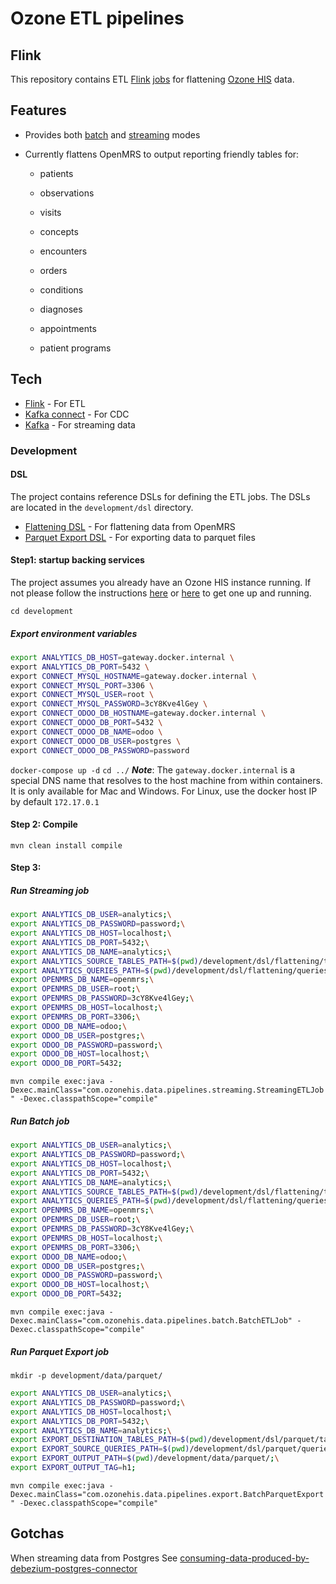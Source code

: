 
# Ozone ETL pipelines

## Flink

  

This repository contains ETL [Flink](hhttps://ci.apache.org/projects/flink/flink-docs-master/) [jobs](https://ci.apache.org/projects/flink/flink-docs-master/docs/internals/job_scheduling/#:~:text=A%20Flink%20job%20is%20first,it%20cancels%20all%20running%20tasks) for flattening [Ozone HIS](https://github.com/ozone-his) data.

## Features

  

- Provides both [batch]() and [streaming]() modes

- Currently flattens OpenMRS to output reporting friendly tables for:

  - patients

  - observations

  - visits

  - concepts

  - encounters

  - orders

  - conditions

  - diagnoses

  - appointments

  - patient programs



## Tech

- [Flink](hhttps://ci.apache.org/projects/flink/flink-docs-master/) - For ETL
- [Kafka connect](https://docs.confluent.io/platform/current/connect/index.html) - For CDC
- [Kafka](https://kafka.apache.org/) - For streaming data

### Development

#### DSL

The project contains reference DSLs for defining the ETL jobs. The DSLs are located in the `development/dsl` directory.
- [Flattening DSL](development/dsl/flattening/README.md) - For flattening data from OpenMRS
- [Parquet Export DSL](development/dsl/parquet/README.md) - For exporting data to parquet files


#### Step1:  startup backing services
The project assumes you already have an Ozone HIS instance running. If not please follow the instructions [here](https://github.com/ozone-his/ozone-docker) or [here](https://github.com/ozone-his/ozonepro-docker) to get one up and running.

```cd development```
##### Export environment variables
```bash
export ANALYTICS_DB_HOST=gateway.docker.internal \
export ANALYTICS_DB_PORT=5432 \
export CONNECT_MYSQL_HOSTNAME=gateway.docker.internal \
export CONNECT_MYSQL_PORT=3306 \
export CONNECT_MYSQL_USER=root \
export CONNECT_MYSQL_PASSWORD=3cY8Kve4lGey \
export CONNECT_ODOO_DB_HOSTNAME=gateway.docker.internal \
export CONNECT_ODOO_DB_PORT=5432 \
export CONNECT_ODOO_DB_NAME=odoo \
export CONNECT_ODOO_DB_USER=postgres \
export CONNECT_ODOO_DB_PASSWORD=password
```

```docker-compose up -d```
```cd ../```
***Note***: The `gateway.docker.internal` is a special DNS name that resolves to the host machine from within containers. It is only available for Mac and Windows. For Linux, use the docker host IP by default ```172.17.0.1```

#### Step 2: Compile
```mvn clean install compile```

#### Step 3:
##### Run Streaming job
``` bash
export ANALYTICS_DB_USER=analytics;\
export ANALYTICS_DB_PASSWORD=password;\
export ANALYTICS_DB_HOST=localhost;\
export ANALYTICS_DB_PORT=5432;\
export ANALYTICS_DB_NAME=analytics;\
export ANALYTICS_SOURCE_TABLES_PATH=$(pwd)/development/dsl/flattening/tables/;\
export ANALYTICS_QUERIES_PATH=$(pwd)/development/dsl/flattening/queries/;\
export OPENMRS_DB_NAME=openmrs;\
export OPENMRS_DB_USER=root;\
export OPENMRS_DB_PASSWORD=3cY8Kve4lGey;\
export OPENMRS_DB_HOST=localhost;\
export OPENMRS_DB_PORT=3306;\
export ODOO_DB_NAME=odoo;\
export ODOO_DB_USER=postgres;\
export ODOO_DB_PASSWORD=password;\
export ODOO_DB_HOST=localhost;\
export ODOO_DB_PORT=5432;
```

```mvn compile exec:java -Dexec.mainClass="com.ozonehis.data.pipelines.streaming.StreamingETLJob" -Dexec.classpathScope="compile"```

##### Run Batch job
```bash
export ANALYTICS_DB_USER=analytics;\
export ANALYTICS_DB_PASSWORD=password;\
export ANALYTICS_DB_HOST=localhost;\
export ANALYTICS_DB_PORT=5432;\
export ANALYTICS_DB_NAME=analytics;\
export ANALYTICS_SOURCE_TABLES_PATH=$(pwd)/development/dsl/flattening/tables/;\
export ANALYTICS_QUERIES_PATH=$(pwd)/development/dsl/flattening/queries/;\
export OPENMRS_DB_NAME=openmrs;\
export OPENMRS_DB_USER=root;\
export OPENMRS_DB_PASSWORD=3cY8Kve4lGey;\
export OPENMRS_DB_HOST=localhost;\
export OPENMRS_DB_PORT=3306;\
export ODOO_DB_NAME=odoo;\
export ODOO_DB_USER=postgres;\
export ODOO_DB_PASSWORD=password;\
export ODOO_DB_HOST=localhost;\
export ODOO_DB_PORT=5432;
```
```mvn compile exec:java -Dexec.mainClass="com.ozonehis.data.pipelines.batch.BatchETLJob" -Dexec.classpathScope="compile"```

##### Run Parquet Export job
```mkdir -p development/data/parquet/```
``` bash
export ANALYTICS_DB_USER=analytics;\
export ANALYTICS_DB_PASSWORD=password;\
export ANALYTICS_DB_HOST=localhost;\
export ANALYTICS_DB_PORT=5432;\
export ANALYTICS_DB_NAME=analytics;\
export EXPORT_DESTINATION_TABLES_PATH=$(pwd)/development/dsl/parquet/tables/;\
export EXPORT_SOURCE_QUERIES_PATH=$(pwd)/development/dsl/parquet/queries;\
export EXPORT_OUTPUT_PATH=$(pwd)/development/data/parquet/;\
export EXPORT_OUTPUT_TAG=h1;
```
```mvn compile exec:java -Dexec.mainClass="com.ozonehis.data.pipelines.export.BatchParquetExport" -Dexec.classpathScope="compile"```


## Gotchas
When streaming data from Postgres See
[consuming-data-produced-by-debezium-postgres-connector](https://nightlies.apache.org/flink/flink-docs-master/docs/connectors/table/formats/debezium/#consuming-data-produced-by-debezium-postgres-connector)